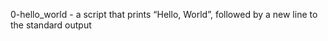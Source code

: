 0-hello_world - 
 a script that prints “Hello, World”, followed by a new line to the standard output
